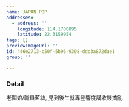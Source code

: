 ```yaml
---
name: JAPAN POP
addresses:
  - address: ''
    longitude: 114.1700895
    latitude: 22.3159954
tags: []
previewImageUrl: ''
id: 446e2713-c50f-5b96-9398-ddc3a872dae1
group: ''

---
```

### Detail
老闆娘/職員藍絲, 見到後生就專登響度講收錢搞亂
